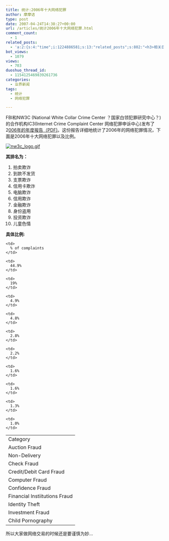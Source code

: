 ```yaml
---
title: 统计:2006年十大网络犯罪
author: 摩摩诘
type: post
date: 2007-04-24T14:38:27+00:00
url: /articles/统计2006年十大网络犯罪.html
comment_count:
  - 1
related_posts:
  - 'a:2:{s:4:"time";i:1224886581;s:13:"related_posts";s:802:"<h3>相关日志</h3><ul class="related_post"><li><a href="http://www.digglife.cn/articles/stastics-2007.html" title="DiggLife 2007年度统计">DiggLife 2007年度统计</a></li><li><a href="http://www.digglife.cn/articles/google-analytics-air-beta1-released.html" title="完整Google分析桌面版:Google Analytics AIR Beta 1发布">完整Google分析桌面版:Google Analytics AIR Beta 1发布</a></li><li><a href="http://www.digglife.cn/articles/summary-of-august.html" title="DiggLife 8月总结报告">DiggLife 8月总结报告</a></li><li><a href="http://www.digglife.cn/articles/%e7%bb%9f%e8%ae%a1gmail%e7%94%a8%e6%88%b7%e6%9b%b4%e5%8a%a0%e5%b9%b4%e8%bd%bb%e5%92%8c%e5%af%8c%e6%9c%89.html" title="统计:Gmail用户更加年轻和富有.">统计:Gmail用户更加年轻和富有.</a></li></ul>";}'
bot_views:
  - 1079
views:
  - 703
duoshuo_thread_id:
  - 1154125469839261736
categories:
  - 业界新闻
tags:
  - 统计
  - 网络犯罪

---
```

FBI和NW3C (National White Collar Crime Center ？国家白领犯罪研究中心？)的合作机构IC3(Internet Crime Complaint Center 网络犯罪申诉中心)发布了2<a target="_blank" href="http://www.ic3.gov/media/annualreport/2006_IC3Report.pdf">006年的年度报告（PDF)</a>。这份报告详细地统计了2006年的网络犯罪情况，下面是2006年十大网络犯罪以及比例。

[![nw3c_logo.gif][1]][2]

**其排名为：**

  1. 拍卖欺诈
  2. 到款不发货
  3. 支票欺诈
  4. 信用卡欺诈
  5. 电脑欺诈
  6. 信用欺诈
  7. 金融欺诈
  8. 身份盗用
  9. 投资欺诈
 10. 儿童色情

**具体比例:**

<table>
  <tr>
    <td>
      Category
    </td>
    
    <td>
      % of complaints
    </td>
  </tr>
  
  <tr>
    <td>
      Auction Fraud
    </td>
    
    <td>
      44.9%
    </td>
  </tr>
  
  <tr>
    <td>
      Non-Delivery
    </td>
    
    <td>
      19%
    </td>
  </tr>
  
  <tr>
    <td>
      Check Fraud
    </td>
    
    <td>
      4.9%
    </td>
  </tr>
  
  <tr>
    <td>
      Credit/Debit Card Fraud
    </td>
    
    <td>
      4.8%
    </td>
  </tr>
  
  <tr>
    <td>
      Computer Fraud
    </td>
    
    <td>
      2.8%
    </td>
  </tr>
  
  <tr>
    <td>
      Confidence Fraud
    </td>
    
    <td>
      2.2%
    </td>
  </tr>
  
  <tr>
    <td>
      Financial Instiitutions Fraud
    </td>
    
    <td>
      1.6%
    </td>
  </tr>
  
  <tr>
    <td>
      Identity Theft
    </td>
    
    <td>
      1.6%
    </td>
  </tr>
  
  <tr>
    <td>
      Investment Fraud
    </td>
    
    <td>
      1.3%
    </td>
  </tr>
  
  <tr>
    <td>
      Child Pornography
    </td>
    
    <td>
      1.0%
    </td>
  </tr>
</table>

所以大家做网络交易的时候还是要谨慎为妙&#8230;

 [1]: http://digglife.qiniudn.com/wp-content/uploads/3/379/2007/04/nw3c_logo.gif
 [2]: https://www.digglife.net/wp-content/uploads/3/379/2007/04/nw3c_logo.gif "nw3c_logo.gif"